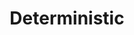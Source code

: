 ---
title: Deterministic
defn: |-
    A parallel algorithm is *deterministic* if it always does the same thing on the same
    input, no matter how the instructions are scheduled on the multicore computer.
    It is nondeterministic if its behavior might vary from run to run when the input is the same.
    A parallel algorithm that is intended to be deterministic may nevertheless
    act nondeterministically, however, if it contains a difficult-to-diagnose bug called a
    determinacy race.
---